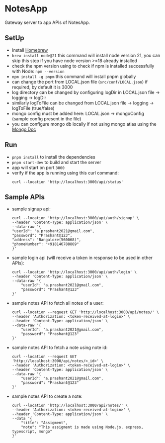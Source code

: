 # NotesApp
Gateway server to app APIs of NotesApp.

## SetUp

- Install [Homebrew](https://brew.sh)
- `brew install node@21` this command will install node version 21, you can skip this step if you have node version >=18 already installed
- check the npm version using to check if npm is installed successfully with Node:
    `npm --version`
- `npm install -g pnpm` this command will install pnpm globally
- can change the port from LOCAL.json file (`src/conf/LOCAL.json`) if required, by default it is 3000
- log directory can be changed by configuring logDir in LOCAL.json file -> logging -> logDir
- similarly logToFile can be changed from LOCAL.json file -> logging -> logToFile (true/false)
- mongo config must be added here: LOCAL.json -> mongoConfig (sample config present in the file)
- you can configure mongo db locally if not using mongo atlas using the [Mongo Doc](https://www.mongodb.com/docs/manual/tutorial/install-mongodb-on-os-x/)


## Run

- `pnpm install` to install the dependencies
- `pnpm start-dev` to build and start the server
- app will start on port `3000`
- verify if the app is running using this curl command:
    ```
    curl --location 'http://localhost:3000/api/status'
    ```

## Sample APIs

- sample signup api:
    ```
    curl --location 'http://localhost:3000/api/auth/signup' \
    --header 'Content-Type: application/json' \
    --data-raw '{
    "userId": "a.prashant2021@gmail.com",
    "password": "Prashant@123",
    "address": "Bangalore(560068)",
    "phoneNumber": "+918146788869"
    }'
    ```
- sample login api (will receive a token in response to be used in other APIs): 
    ```
    curl --location 'http://localhost:3000/api/auth/login' \
    --header 'Content-Type: application/json' \
    --data-raw '{
        "userId": "a.prashant2021@gmail.com",
        "password": "Prashant@123"
    }'
    ```
- sample notes API to fetch all notes of a user:
    ```
    curl --location --request GET 'http://localhost:3000/api/notes/' \
    --header 'Authorization: <token-received-at-login>' \
    --header 'Content-Type: application/json' \
    --data-raw '{
        "userId": "a.prashant2021@gmail.com",
        "password": "Prashant@123"
    }'
    ```
- sample notes API to fetch a note using note id:
    ```
    curl --location --request GET 'http://localhost:3000/api/notes/<_id>' \
    --header 'Authorization: <token-received-at-login>' \
    --header 'Content-Type: application/json' \
    --data-raw '{
        "userId": "a.prashant2021@gmail.com",
        "password": "Prashant@123"
    }'
    ```
- sample notes API to create a note:
    ```
    curl --location 'http://localhost:3000/api/notes/' \
    --header 'Authorization: <token-received-at-login>' \
    --header 'Content-Type: application/json' \
    --data '{
        "title": "Assigment",
        "note": "This assigment is made using Node.js, express, typescript, mongo"
    }'
    ```

    
